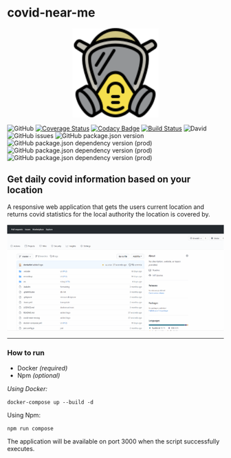 # covid-near-me
<p align="center" background-color="white">
<img src="./covid-near-me.svg?sanitize=true://raw" width="200" /></p>

![GitHub](https://img.shields.io/github/license/doniseferi/covid-near-me) [![Coverage Status](https://coveralls.io/repos/github/doniseferi/covid-near-me/badge.svg?branch=resilient-location-repository)](https://coveralls.io/github/doniseferi/covid-near-me?branch=resilient-location-repository) [![Codacy Badge](https://app.codacy.com/project/badge/Grade/b2c9bee12b524f6ebc1c57636e75bfeb)](https://www.codacy.com/gh/doniseferi/covid-near-me/dashboard?utm_source=github.com&amp;utm_medium=referral&amp;utm_content=doniseferi/covid-near-me&amp;utm_campaign=Badge_Grade) [![Build Status](https://travis-ci.com/doniseferi/covid-near-me.svg?branch=master)](https://travis-ci.com/doniseferi/covid-near-me) ![David](https://img.shields.io/david/doniseferi/covid-near-me) ![GitHub issues](https://img.shields.io/github/issues/doniseferi/covid-near-me) ![GitHub package.json version](https://img.shields.io/github/package-json/v/doniseferi/covid-near-me) ![GitHub package.json dependency version (prod)](https://img.shields.io/github/package-json/dependency-version/doniseferi/covid-near-me/react) ![GitHub package.json dependency version (prod)](https://img.shields.io/github/package-json/dependency-version/doniseferi/covid-near-me/react-dom) ![GitHub package.json dependency version (prod)](https://img.shields.io/github/package-json/dependency-version/doniseferi/covid-near-me/next)
## Get daily covid information based on your location

A responsive web application that gets the users current location and returns covid statistics for the local authority the location is covered by.

<p align="center" background-color="white">
<img src="./covid-near-me.gif?sanitize"/></p>

***

### How to run

- Docker *(required)*
- Npm *(optional)*

*Using Docker:*
```
docker-compose up --build -d
```

Using Npm:
```
npm run compose
```

The application will be available on port 3000 when the script successfully executes.
